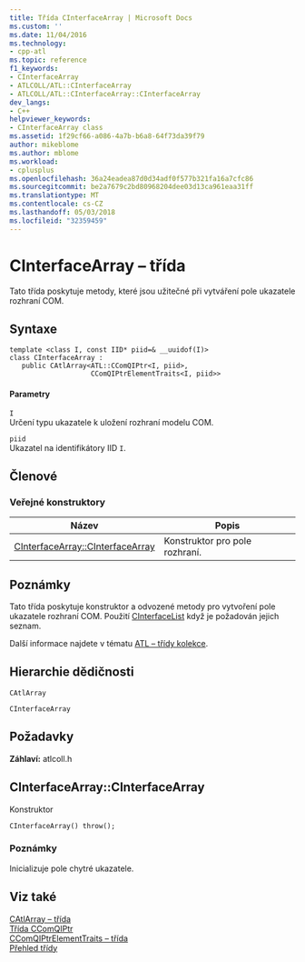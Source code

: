 ```yaml
---
title: Třída CInterfaceArray | Microsoft Docs
ms.custom: ''
ms.date: 11/04/2016
ms.technology:
- cpp-atl
ms.topic: reference
f1_keywords:
- CInterfaceArray
- ATLCOLL/ATL::CInterfaceArray
- ATLCOLL/ATL::CInterfaceArray::CInterfaceArray
dev_langs:
- C++
helpviewer_keywords:
- CInterfaceArray class
ms.assetid: 1f29cf66-a086-4a7b-b6a8-64f73da39f79
author: mikeblome
ms.author: mblome
ms.workload:
- cplusplus
ms.openlocfilehash: 36a24eadea87d0d34adf0f577b321fa16a7cfc86
ms.sourcegitcommit: be2a7679c2bd80968204dee03d13ca961eaa31ff
ms.translationtype: MT
ms.contentlocale: cs-CZ
ms.lasthandoff: 05/03/2018
ms.locfileid: "32359459"
---
```

# <a name="cinterfacearray-class"></a>CInterfaceArray – třída
Tato třída poskytuje metody, které jsou užitečné při vytváření pole ukazatele rozhraní COM.  
  
## <a name="syntax"></a>Syntaxe  
  
```
template <class I, const IID* piid=& __uuidof(I)>  
class CInterfaceArray : 
   public CAtlArray<ATL::CComQIPtr<I, piid>,
                    CComQIPtrElementTraits<I, piid>>
```  
  
#### <a name="parameters"></a>Parametry  
 `I`  
 Určení typu ukazatele k uložení rozhraní modelu COM.  
  
 `piid`  
 Ukazatel na identifikátory IID `I`.  
  
## <a name="members"></a>Členové  
  
### <a name="public-constructors"></a>Veřejné konstruktory  
  
|Název|Popis|  
|----------|-----------------|  
|[CInterfaceArray::CInterfaceArray](#cinterfacearray)|Konstruktor pro pole rozhraní.|  
  
## <a name="remarks"></a>Poznámky  
 Tato třída poskytuje konstruktor a odvozené metody pro vytvoření pole ukazatele rozhraní COM. Použití [CInterfaceList](../../atl/reference/cinterfacelist-class.md) když je požadován jejich seznam.  
  
 Další informace najdete v tématu [ATL – třídy kolekce](../../atl/atl-collection-classes.md).  
  
## <a name="inheritance-hierarchy"></a>Hierarchie dědičnosti  
 `CAtlArray`  
  
 `CInterfaceArray`  
  
## <a name="requirements"></a>Požadavky  
 **Záhlaví:** atlcoll.h  
  
##  <a name="cinterfacearray"></a>  CInterfaceArray::CInterfaceArray  
 Konstruktor  
  
```
CInterfaceArray() throw();
```  
  
### <a name="remarks"></a>Poznámky  
 Inicializuje pole chytré ukazatele.  
  
## <a name="see-also"></a>Viz také  
 [CAtlArray – třída](../../atl/reference/catlarray-class.md)   
 [Třída CComQIPtr](../../atl/reference/ccomqiptr-class.md)   
 [CComQIPtrElementTraits – třída](../../atl/reference/ccomqiptrelementtraits-class.md)   
 [Přehled třídy](../../atl/atl-class-overview.md)
